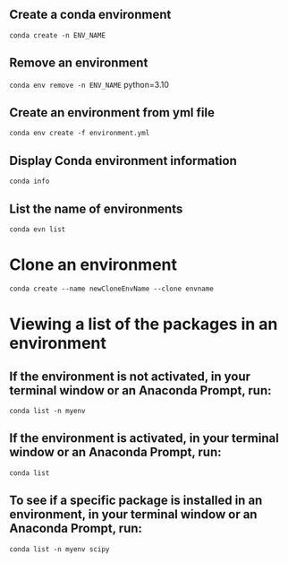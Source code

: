 ## Create a conda environment
`conda create -n ENV_NAME`


## Remove an environment
`conda env remove -n ENV_NAME` python=3.10


## Create an environment from yml file
`conda env create -f environment.yml`


## Display Conda environment information
`conda info`


## List the name of environments
`conda evn list`


# Clone an environment
`conda create --name newCloneEnvName --clone envname`



# Viewing a list of the packages in an environment
## If the environment is not activated, in your terminal window or an Anaconda Prompt, run:
`conda list -n myenv`


## If the environment is activated, in your terminal window or an Anaconda Prompt, run:
`conda list`


## To see if a specific package is installed in an environment, in your terminal window or an Anaconda Prompt, run:
`conda list -n myenv scipy`





